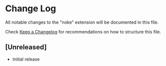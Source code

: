 # Change Log
All notable changes to the "noke" extension will be documented in this file.

Check [Keep a Changelog](http://keepachangelog.com/) for recommendations on how to structure this file.

## [Unreleased]
- Initial release